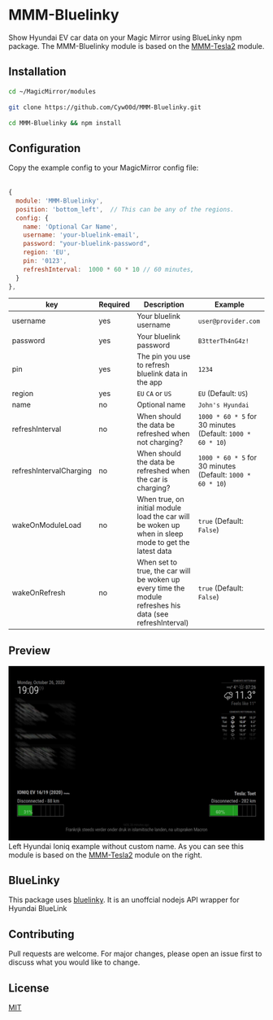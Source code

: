 # MMM-Bluelinky
Show Hyundai EV car data on your Magic Mirror using BlueLinky npm package. The MMM-Bluelinky module is based on the [MMM-Tesla2](https://github.com/martinburheimtingstad/MMM-Tesla2/) module.

## Installation
```bash 
cd ~/MagicMirror/modules
```

```bash
git clone https://github.com/Cyw00d/MMM-Bluelinky.git
```

```bash
cd MMM-Bluelinky && npm install
```

## Configuration
Copy the example config to your MagicMirror config file:

```javascript

{
  module: 'MMM-Bluelinky',
  position: 'bottom_left',	// This can be any of the regions.
  config: {
    name: 'Optional Car Name',
    username: 'your-bluelink-email',
    password: "your-bluelink-password",
    region: 'EU',
    pin: '0123',
    refreshInterval:  1000 * 60 * 10 // 60 minutes,
  }
},
```
| key  | Required | Description | Example |
| - | - | - | - |
| username  | yes  | Your bluelink username | `user@provider.com` |
| password  | yes | Your bluelink password | `B3tterTh4nG4z!` |
| pin  | yes | The pin you use to refresh bluelink data in the app | `1234` |
| region| yes | `EU` `CA` or `US` | `EU` (Default: `US`) |
| name | no | Optional name | `John's Hyundai` |
| refreshInterval | no | When should the data be refreshed when not charging? | `1000 * 60 * 5` for 30 minutes (Default: `1000 * 60 * 10`)
| refreshIntervalCharging | no | When should the data be refreshed when the car is charging? | `1000 * 60 * 5` for 30 minutes (Default: `1000 * 60 * 10`)
| wakeOnModuleLoad | no | When true, on initial module load the car will be woken up when in sleep mode to get the latest data | `true` (Default: `False`)
| wakeOnRefresh | no | When set to true, the car will be woken up every time the module refreshes his data (see refreshInterval) | `true` (Default: `False`)

## Preview
![Test Image 3](/preview.jpg)
Left Hyundai Ioniq example without custom name. As you can see this module is based on the [MMM-Tesla2](https://github.com/martinburheimtingstad/MMM-Tesla2/) module on the right.

## BlueLinky
This package uses [bluelinky](https://github.com/Hacksore/bluelinky). It is an unoffcial nodejs API wrapper for Hyundai BlueLink

## Contributing
Pull requests are welcome. For major changes, please open an issue first to discuss what you would like to change.

## License
[MIT](https://choosealicense.com/licenses/mit/)
